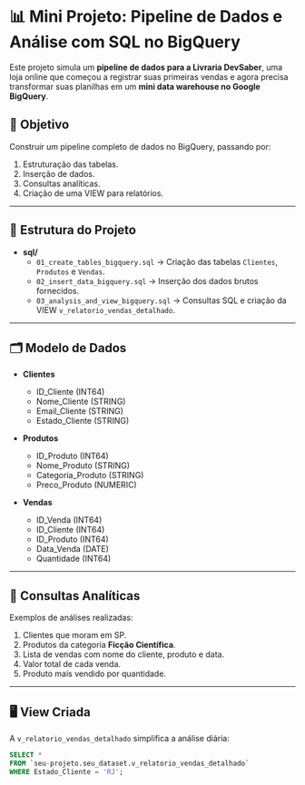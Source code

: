 # 📊 Mini Projeto: Pipeline de Dados e Análise com SQL no BigQuery

Este projeto simula um **pipeline de dados para a Livraria DevSaber**, uma loja online que começou a registrar suas primeiras vendas e agora precisa transformar suas planilhas em um **mini data warehouse no Google BigQuery**.

## 🚀 Objetivo

Construir um pipeline completo de dados no BigQuery, passando por:
1. Estruturação das tabelas.
2. Inserção de dados.
3. Consultas analíticas.
4. Criação de uma VIEW para relatórios.

---

## 📂 Estrutura do Projeto

- **sql/**
  - `01_create_tables_bigquery.sql` → Criação das tabelas `Clientes`, `Produtos` e `Vendas`.
  - `02_insert_data_bigquery.sql` → Inserção dos dados brutos fornecidos.
  - `03_analysis_and_view_bigquery.sql` → Consultas SQL e criação da VIEW `v_relatorio_vendas_detalhado`.

---

## 🗂️ Modelo de Dados

- **Clientes**
  - ID_Cliente (INT64)
  - Nome_Cliente (STRING)
  - Email_Cliente (STRING)
  - Estado_Cliente (STRING)

- **Produtos**
  - ID_Produto (INT64)
  - Nome_Produto (STRING)
  - Categoria_Produto (STRING)
  - Preco_Produto (NUMERIC)

- **Vendas**
  - ID_Venda (INT64)
  - ID_Cliente (INT64)
  - ID_Produto (INT64)
  - Data_Venda (DATE)
  - Quantidade (INT64)

---

## 🔎 Consultas Analíticas

Exemplos de análises realizadas:

1. Clientes que moram em SP.
2. Produtos da categoria **Ficção Científica**.
3. Lista de vendas com nome do cliente, produto e data.
4. Valor total de cada venda.
5. Produto mais vendido por quantidade.

---

## 🖥️ View Criada

A `v_relatorio_vendas_detalhado` simplifica a análise diária:

```sql
SELECT *
FROM `seu-projeto.seu_dataset.v_relatorio_vendas_detalhado`
WHERE Estado_Cliente = 'RJ';
